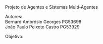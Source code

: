 Projeto de Agentes e Sistemas Multi-Agentes

Autores: <br>
Bernard Ambrósio Georges PG53698 <br>
João Paulo Peixoto Castro PG53929 

Objetivo: 

